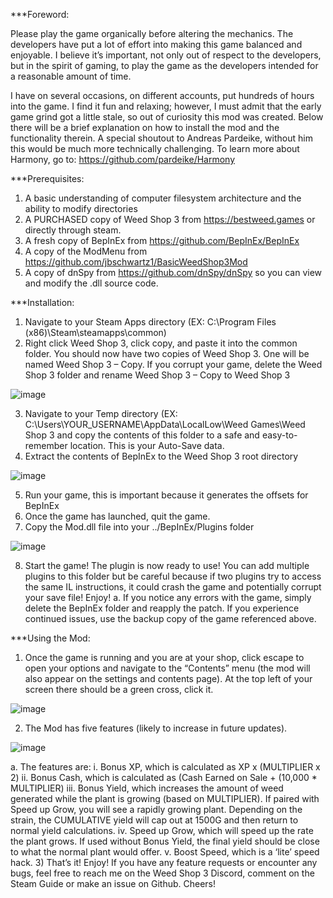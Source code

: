 ***Foreword:

 Please play the game organically before altering the mechanics. The developers have put a lot of effort into making this game balanced and enjoyable.  I believe it’s important, not only out of respect to the developers, but in the spirit of gaming, to play the game as the developers intended for a reasonable amount of time. 

I have on several occasions, on different accounts, put hundreds of hours into the game. I find it fun and relaxing; however, I must admit that the early game grind got a little stale, so out of curiosity this mod was created. Below there will be a brief explanation on how to install the mod and the functionality therein.
A special shoutout to Andreas Pardeike, without him this would be much more technically challenging.
To learn more about Harmony, go to: https://github.com/pardeike/Harmony

***Prerequisites:
1)	A basic understanding of computer filesystem architecture and the ability to modify directories
2)	A PURCHASED copy of Weed Shop 3 from https://bestweed.games or directly through steam.
3)	A fresh copy of BepInEx from https://github.com/BepInEx/BepInEx
4)	A copy of the ModMenu from https://github.com/jbschwartz1/BasicWeedShop3Mod
5)	A copy of dnSpy from https://github.com/dnSpy/dnSpy so you can view and modify the .dll source code.

***Installation:

1)	Navigate to your Steam Apps directory (EX: C:\Program Files (x86)\Steam\steamapps\common)
2)	Right click Weed Shop 3, click copy, and paste it into the common folder. You should now have two copies of Weed Shop 3. One will be named Weed Shop 3 – Copy. If you corrupt your game, delete the Weed Shop 3 folder and rename Weed Shop 3 – Copy to Weed Shop 3

 ![image](https://user-images.githubusercontent.com/96957069/173198282-c394612a-964d-4933-b19a-0a037bd33e4d.png)
 
3)	Navigate to your Temp directory (EX: C:\Users\YOUR_USERNAME\AppData\LocalLow\Weed Games\Weed Shop 3 and copy the contents of this folder to a safe and easy-to-remember location. This is your Auto-Save data. 
4)	Extract the contents of BepInEx to the Weed Shop 3 root directory

 ![image](https://user-images.githubusercontent.com/96957069/173198297-9366202e-41d9-46bb-b7a1-c1e4f62b437f.png)
 
5)	Run your game, this is important because it generates the offsets for BepInEx
6)	Once the game has launched, quit the game.
7)	Copy the Mod.dll file into your ../BepInEx/Plugins folder 

![image](https://user-images.githubusercontent.com/96957069/173198313-9c12720a-6d09-4e80-9194-c5c1b063c3c0.png)

8)	Start the game! The plugin is now ready to use! You can add multiple plugins to this folder but be careful because if two plugins try to access the same IL instructions, it could crash the game and potentially corrupt your save file! Enjoy!
a.	If you notice any errors with the game, simply delete the BepInEx folder and reapply the patch. If you experience continued issues, use the backup copy of the game referenced above.

***Using the Mod:

1)	Once the game is running and you are at your shop, click escape to open your options and navigate to the “Contents” menu (the mod will also appear on the settings and contents page). At the top left of your screen there should be a green cross, click it.

 ![image](https://user-images.githubusercontent.com/96957069/173198319-5191e0cf-cfbb-4d04-80c6-1d776f584ff6.png)
 
2)	The Mod has five features (likely to increase in future updates). 

 ![image](https://user-images.githubusercontent.com/96957069/173198326-e4ab661e-5558-48db-94e1-2a622378bd8d.png)

a.	The features are:
i.	Bonus XP, which is calculated as XP x (MULTIPLIER x 2)
ii.	Bonus Cash, which is calculated as (Cash Earned on Sale + (10,000 * MULTIPLIER)
iii.	Bonus Yield, which increases the amount of weed generated while the plant is growing (based on MULTIPLIER). If paired with Speed up Grow, you will see a rapidly growing plant. Depending on the strain, the CUMULATIVE yield will cap out at 1500G and then return to normal yield calculations.
iv.	Speed up Grow, which will speed up the rate the plant grows. If used without Bonus Yield, the final yield should be close to what the normal plant would offer.
v.	Boost Speed, which is a ‘lite’ speed hack.
3)	That’s it! Enjoy! If you have any feature requests or encounter any bugs, feel free to reach me on the Weed Shop 3 Discord, comment on the Steam Guide or make an issue on Github. Cheers!

